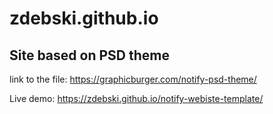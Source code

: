 # zdebski.github.io

## Site based on PSD theme
link to the file: https://graphicburger.com/notify-psd-theme/

Live demo:
https://zdebski.github.io/notify-webiste-template/


